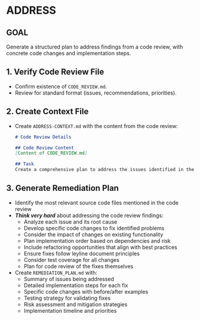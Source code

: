 # ADDRESS

## GOAL
Generate a structured plan to address findings from a code review, with concrete code changes and implementation steps.

## 1. Verify Code Review File
- Confirm existence of `CODE_REVIEW.md`.
- Review for standard format (issues, recommendations, priorities).

## 2. Create Context File
- Create `ADDRESS-CONTEXT.md` with the content from the code review:
  ```markdown
  # Code Review Details

  ## Code Review Content
  [Content of CODE_REVIEW.md]

  ## Task
  Create a comprehensive plan to address the issues identified in the code review.
  ```

## 3. Generate Remediation Plan
- Identify the most relevant source code files mentioned in the code review
- ***Think very hard*** about addressing the code review findings:
  - Analyze each issue and its root cause
  - Develop specific code changes to fix identified problems
  - Consider the impact of changes on existing functionality
  - Plan implementation order based on dependencies and risk
  - Include refactoring opportunities that align with best practices
  - Ensure fixes follow leyline document principles
  - Consider test coverage for all changes
  - Plan for code review of the fixes themselves
- Create `REMEDIATION_PLAN.md` with:
  - Summary of issues being addressed
  - Detailed implementation steps for each fix
  - Specific code changes with before/after examples
  - Testing strategy for validating fixes
  - Risk assessment and mitigation strategies
  - Implementation timeline and priorities